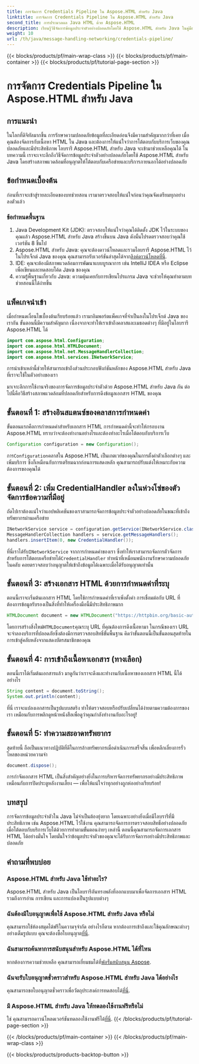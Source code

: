 ```yaml
---
title: การจัดการ Credentials Pipeline ใน Aspose.HTML สำหรับ Java
linktitle: การจัดการ Credentials Pipeline ใน Aspose.HTML สำหรับ Java
second_title: การประมวลผล Java HTML ด้วย Aspose.HTML
description: เรียนรู้วิธีจัดการข้อมูลประจำตัวอย่างปลอดภัยโดยใช้ Aspose.HTML สำหรับ Java ในคู่มือทีละขั้นตอนนี้ สำรวจเคล็ดลับสำคัญและแนวทางปฏิบัติที่ดีที่สุด
weight: 10
url: /th/java/message-handling-networking/credentials-pipeline/
---
```


{{< blocks/products/pf/main-wrap-class >}}
{{< blocks/products/pf/main-container >}}
{{< blocks/products/pf/tutorial-page-section >}}

# การจัดการ Credentials Pipeline ใน Aspose.HTML สำหรับ Java

## การแนะนำ
ในโลกที่ดิจิทัลมากขึ้น การรักษาความปลอดภัยข้อมูลที่ละเอียดอ่อนจึงมีความสำคัญมากกว่าที่เคย เมื่อคุณต้องจัดการกับเนื้อหา HTML ใน Java และต้องการให้แน่ใจว่าการโต้ตอบกับบริการเว็บของคุณปลอดภัยและมีประสิทธิภาพ ไลบรารี Aspose.HTML สำหรับ Java จะเข้ามาช่วยเหลือคุณได้ ในบทความนี้ เราจะเจาะลึกถึงวิธีจัดการข้อมูลประจำตัวอย่างปลอดภัยโดยใช้ Aspose.HTML สำหรับ Java โดยสร้างสภาพแวดล้อมที่อนุญาตให้โต้ตอบกับเครือข่ายและบริการภายนอกได้อย่างปลอดภัย
## ข้อกำหนดเบื้องต้น
ก่อนที่เราจะเข้าสู่รายละเอียดของบทช่วยสอน เรามาตรวจสอบให้แน่ใจก่อนว่าคุณจัดเตรียมทุกอย่างลงตัวแล้ว 
### ข้อกำหนดพื้นฐาน
1. Java Development Kit (JDK): ตรวจสอบให้แน่ใจว่าคุณได้ติดตั้ง JDK ไว้ในระบบของคุณแล้ว Aspose.HTML สำหรับ Java สร้างขึ้นบน Java ดังนั้นโปรดตรวจสอบว่าคุณใช้เวอร์ชัน 8 ขึ้นไป
2.  Aspose.HTML สำหรับ Java: คุณจะต้องดาวน์โหลดและรวมไลบรารี Aspose.HTML ไว้ในโปรเจ็กต์ Java ของคุณ คุณสามารถรับเวอร์ชันล่าสุดได้จาก[ลิงค์ดาวน์โหลดที่นี่](https://releases.aspose.com/html/java/).
3. IDE: คุณจะต้องมีสภาพแวดล้อมการพัฒนาแบบบูรณาการ เช่น IntelliJ IDEA หรือ Eclipse เพื่อเขียนและทดสอบโค้ด Java ของคุณ
4. ความรู้พื้นฐานเกี่ยวกับ Java: ความคุ้นเคยกับการเขียนโปรแกรม Java จะช่วยให้คุณทำตามบทช่วยสอนนี้ได้ง่ายขึ้น
## แพ็คเกจนำเข้า
เมื่อกำหนดเงื่อนไขเบื้องต้นเรียบร้อยแล้ว เรามาอิมพอร์ตแพ็คเกจที่จำเป็นลงในโปรเจ็กต์ Java ของเรากัน ขั้นตอนนี้มีความสำคัญมาก เนื่องจากจะทำให้เราเข้าถึงคลาสและเมธอดต่างๆ ที่มีอยู่ในไลบรารี Aspose.HTML ได้
```java
import com.aspose.html.Configuration;
import com.aspose.html.HTMLDocument;
import com.aspose.html.net.MessageHandlerCollection;
import com.aspose.html.services.INetworkService;
```
การนำเข้าเหล่านี้ช่วยให้สามารถเข้าถึงส่วนประกอบฟังก์ชันหลักของ Aspose.HTML สำหรับ Java ที่เราจะใช้ในตัวอย่างของเรา

มาเจาะลึกการใช้งานจริงของการจัดการข้อมูลประจำตัวด้วย Aspose.HTML สำหรับ Java กัน ต่อไปนี้คือวิธีสร้างสภาพแวดล้อมที่ปลอดภัยสำหรับการดึงข้อมูลเอกสาร HTML ของคุณ
## ขั้นตอนที่ 1: สร้างอินสแตนซ์ของคลาสการกำหนดค่า
ขั้นตอนแรกคือการกำหนดค่าสำหรับเอกสาร HTML การกำหนดค่านี้จะทำให้กรอบงาน Aspose.HTML ทราบว่าจะต้องทำงานอย่างไรและต้องทำอะไรเมื่อโต้ตอบกับบริการเว็บ
```java
Configuration configuration = new Configuration();
```
 การ`Configuration`คลาสใน Aspose.HTML เป็นเกตเวย์ของคุณในการตั้งค่าตัวเลือกต่างๆ และเพิ่มบริการ ซึ่งก็เหมือนกับการเตรียมฉากก่อนการแสดงหลัก คุณสามารถปรับแต่งให้เหมาะกับความต้องการของคุณได้
## ขั้นตอนที่ 2: เพิ่ม CredentialHandler ลงในห่วงโซ่ของตัวจัดการข้อความที่มีอยู่
ถัดไปเราต้องแน่ใจว่าแอปพลิเคชันของเราสามารถจัดการข้อมูลประจำตัวอย่างปลอดภัยในขณะที่เข้าถึงทรัพยากรผ่านเครือข่าย
```java
INetworkService service = configuration.getService(INetworkService.class);
MessageHandlerCollection handlers = service.getMessageHandlers();
handlers.insertItem(0, new CredentialHandler());
```
 ที่นี่เราได้รับ`INetworkService` จากการกำหนดค่าของเรา ซึ่งทำให้เราสามารถจัดการตัวจัดการสำหรับการโต้ตอบเครือข่ายได้`CredentialHandler` ทำหน้าที่เหมือนพนักงานรักษาความปลอดภัยในคลับ คอยตรวจสอบว่าอนุญาตให้เข้าถึงข้อมูลได้เฉพาะเมื่อได้รับอนุญาตเท่านั้น
## ขั้นตอนที่ 3: สร้างเอกสาร HTML ด้วยการกำหนดค่าที่ระบุ
ตอนนี้เราจะเริ่มต้นเอกสาร HTML โดยใช้การกำหนดค่าที่เราเพิ่งตั้งค่า การเชื่อมต่อกับ URL ที่ต้องการข้อมูลรับรองเป็นสิ่งที่ทำให้เครื่องมือนี้มีประสิทธิภาพมาก
```java
HTMLDocument document = new HTMLDocument("https://httpbin.org/basic-auth/username/securelystoredpassword", การกำหนดค่า);
```
 โดยการสร้างสิ่งใหม่`HTMLDocument`คุณระบุ URL ที่คุณต้องการดึงเนื้อหามา ในกรณีของเรา URL จะจำลองบริการที่ปลอดภัยซึ่งต้องมีการตรวจสอบสิทธิ์ขั้นพื้นฐาน คิดว่าขั้นตอนนี้เป็นขั้นตอนสุดท้ายในการเข้าสู่คลับหลังจากแสดงบัตรสมาชิกของคุณ
## ขั้นตอนที่ 4: การเข้าถึงเนื้อหาเอกสาร (ทางเลือก)
ตอนนี้เราได้เริ่มต้นเอกสารแล้ว มาดูกันว่าเราจะดึงและทำงานกับเนื้อหาของเอกสาร HTML นี้ได้อย่างไร
```java
String content = document.toString();
System.out.println(content);
```
ที่นี่ เราจะแปลงเอกสารเป็นรูปแบบสตริง ทำให้ตรวจสอบหรือปรับเปลี่ยนได้ง่ายตามความต้องการของเรา เหมือนกับการพลิกดูหน้าหนังสือเพื่อดูว่าคุณกำลังทำงานกับอะไรอยู่!
## ขั้นตอนที่ 5: ทำความสะอาดทรัพยากร
สุดท้ายนี้ ถือเป็นแนวทางปฏิบัติที่ดีในการล้างทรัพยากรเมื่อดำเนินการเสร็จสิ้น เพื่อหลีกเลี่ยงการรั่วไหลของหน่วยความจำ
```java
document.dispose();
```
การกำจัดเอกสาร HTML เป็นสิ่งสำคัญอย่างยิ่งในการบริหารจัดการทรัพยากรอย่างมีประสิทธิภาพ เหมือนกับการปิดประตูหลังงานเลี้ยง — เพื่อให้แน่ใจว่าทุกอย่างถูกห่ออย่างเรียบร้อย!
## บทสรุป
การจัดการข้อมูลประจำตัวใน Java ไม่จำเป็นต้องยุ่งยาก โดยเฉพาะอย่างยิ่งเมื่อมีไลบรารีที่มีประสิทธิภาพ เช่น Aspose.HTML ไว้ใช้งาน คุณสามารถจัดการการตรวจสอบสิทธิ์อย่างปลอดภัยเมื่อโต้ตอบกับบริการเว็บได้ด้วยการทำตามขั้นตอนง่ายๆ เหล่านี้ ตอนนี้คุณสามารถจัดการเอกสาร HTML ได้อย่างมั่นใจ โดยมั่นใจว่าข้อมูลประจำตัวของคุณจะได้รับการจัดการอย่างมีประสิทธิภาพและปลอดภัย

## คำถามที่พบบ่อย
### Aspose.HTML สำหรับ Java ใช้ทำอะไร?
Aspose.HTML สำหรับ Java เป็นไลบรารีอันทรงพลังที่ออกแบบมาเพื่อจัดการเอกสาร HTML รวมถึงการอ่าน การเขียน และการแปลงเป็นรูปแบบต่างๆ
### ฉันต้องมีใบอนุญาตเพื่อใช้ Aspose.HTML สำหรับ Java หรือไม่
 คุณสามารถใช้ห้องสมุดได้ฟรีในความจุจำกัด อย่างไรก็ตาม หากต้องการเข้าถึงและใช้คุณลักษณะต่างๆ อย่างเต็มรูปแบบ คุณจะต้องซื้อใบอนุญาต[ที่นี่](https://purchase.aspose.com/buy).
### ฉันสามารถค้นหาการสนับสนุนสำหรับ Aspose.HTML ได้ที่ไหน
 หากต้องการความช่วยเหลือ คุณสามารถเยี่ยมชมได้ที่[ฟอรั่มสนับสนุน Aspose](https://forum.aspose.com/c/html/29).
### ฉันจะรับใบอนุญาตชั่วคราวสำหรับ Aspose.HTML สำหรับ Java ได้อย่างไร
 คุณสามารถขอใบอนุญาตชั่วคราวเพื่อวัตถุประสงค์การทดสอบได้[ที่นี่](https://purchase.aspose.com/temporary-license/).
### มี Aspose.HTML สำหรับ Java ให้ทดลองใช้งานฟรีหรือไม่
 ใช่ คุณสามารถดาวน์โหลดเวอร์ชันทดลองใช้งานฟรีได้[ที่นี่](https://releases.aspose.com/).
{{< /blocks/products/pf/tutorial-page-section >}}

{{< /blocks/products/pf/main-container >}}
{{< /blocks/products/pf/main-wrap-class >}}

{{< blocks/products/products-backtop-button >}}
